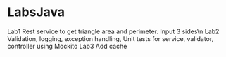 # LabsJava
Lab1
Rest service to get triangle area and perimeter. Input 3 sides\n
Lab2
Validation, logging, exception handling, Unit tests for service, validator, controller using Mockito
Lab3
Add cache
